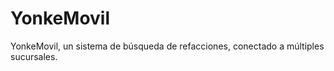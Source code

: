 # YonkeMovil
YonkeMovil, un sistema de búsqueda de refacciones, conectado a múltiples sucursales.
    